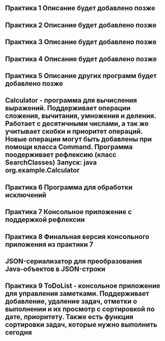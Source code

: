 Практика 1
Описание будет добавлено позже
------------------------------------------------------------------------------------------------------------------------------------------------------------------------------------------------------------------------
Практика 2
Описание будет добавлено позже
------------------------------------------------------------------------------------------------------------------------------------------------------------------------------------------------------------------------
Практика 3
Описание будет добавлено позже
------------------------------------------------------------------------------------------------------------------------------------------------------------------------------------------------------------------------
Практика 4
Описание будет добавлено позже
------------------------------------------------------------------------------------------------------------------------------------------------------------------------------------------------------------------------
Практика 5
Описание других программ будет добавлено позже
-
Calculator - программа для вычисления выражений. Поддерживает операции сложения, вычитания, умножения и деления. Работает с десятичными числами, а так же учитывает скобки и приоритет операций.
Новые операции могут быть добавлены при помощи класса Command. Программа поодерживает рефлексию (класс SearchClasses)
Запуск:
java org.example.Calculator
------------------------------------------------------------------------------------------------------------------------------------------------------------------------------------------------------------------------
Практика 6
Программа для обработки исключений
------------------------------------------------------------------------------------------------------------------------------------------------------------------------------------------------------------------------
Практика 7
Консольное приложение с поддержкой рефлексии
------------------------------------------------------------------------------------------------------------------------------------------------------------------------------------------------------------------------
Практика 8
Финальная версия консольного приложения из практики 7
-
JSON-сериализатор для преобразования Java-объектов в JSON-строки
------------------------------------------------------------------------------------------------------------------------------------------------------------------------------------------------------------------------
Практика 9
ToDoList - консольное приложение для управления заметками. Поддерживает добавление, удаление задач, отметки о выполнении и их просмотр с сортировкой по дате, приоритету. Также есть функция сортировки задач, которые нужно выполнить сегодня
------------------------------------------------------------------------------------------------------------------------------------------------------------------------------------------------------------------------
